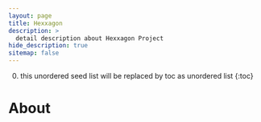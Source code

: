 ```yaml
---
layout: page
title: Hexxagon
description: >
  detail description about Hexxagon Project
hide_description: true
sitemap: false
---
```




0. this unordered seed list will be replaced by toc as unordered list
{:toc}

# About
